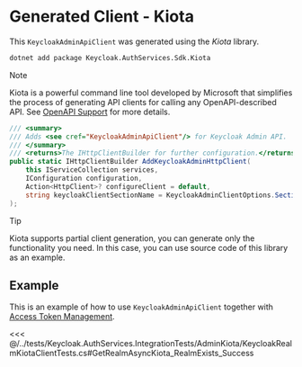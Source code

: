 # Generated Client - Kiota <Badge type="warning" text="preview" />

This `KeycloakAdminApiClient` was generated using the *Kiota* library.

```bash
dotnet add package Keycloak.AuthServices.Sdk.Kiota
```

> [!NOTE]
> Kiota is a powerful command line tool developed by Microsoft that simplifies the process of generating API clients for calling any OpenAPI-described API. See [OpenAPI Support](/admin-rest-api/admin-api-openapi) for more details.

```csharp
/// <summary>
/// Adds <see cref="KeycloakAdminApiClient"/> for Keycloak Admin API.
/// </summary>
/// <returns>The IHttpClientBuilder for further configuration.</returns>
public static IHttpClientBuilder AddKeycloakAdminHttpClient(
    this IServiceCollection services,
    IConfiguration configuration,
    Action<HttpClient>? configureClient = default,
    string keycloakClientSectionName = KeycloakAdminClientOptions.Section
);
```

>[!TIP]
> Kiota supports partial client generation, you can generate only the functionality you need. In this case, you can use source code of this library as an example.

## Example

This is an example of how to use `KeycloakAdminApiClient` together with [Access Token Management](/admin-rest-api/access-token).

<<< @/../tests/Keycloak.AuthServices.IntegrationTests/AdminKiota/KeycloakRealmKiotaClientTests.cs#GetRealmAsyncKiota_RealmExists_Success
